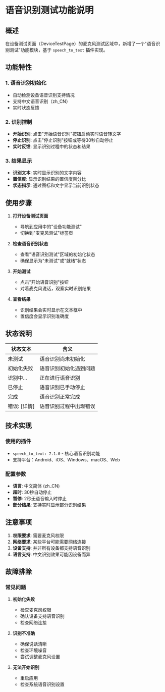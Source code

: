 # 语音识别测试功能说明

## 概述
在设备测试页面（DeviceTestPage）的麦克风测试区域中，新增了一个"语音识别测试"功能模块，基于 `speech_to_text` 插件实现。

## 功能特性

### 1. 语音识别初始化
- 自动检测设备语音识别支持情况
- 支持中文语音识别（zh_CN）
- 实时状态反馈

### 2. 识别控制
- **开始识别**: 点击"开始语音识别"按钮启动实时语音转文字
- **停止识别**: 点击"停止识别"按钮或等待30秒自动停止
- **实时反馈**: 显示识别过程中的状态和结果

### 3. 结果显示
- **识别文本**: 实时显示识别的文字内容
- **置信度**: 显示识别结果的置信度百分比
- **状态指示**: 通过图标和文字显示当前识别状态

## 使用步骤

1. **打开设备测试页面**
   - 导航到应用中的"设备功能测试"
   - 切换到"麦克风测试"标签页

2. **检查语音识别状态**
   - 查看"语音识别测试"区域的初始化状态
   - 确保显示为"未测试"或"就绪"状态

3. **开始测试**
   - 点击"开始语音识别"按钮
   - 对着麦克风说话，观察实时识别结果

4. **查看结果**
   - 识别结果会实时显示在文本框中
   - 置信度会显示识别准确度

## 状态说明

| 状态文本 | 含义 |
|----------|------|
| 未测试 | 语音识别尚未初始化 |
| 初始化失败 | 语音识别初始化遇到问题 |
| 识别中... | 正在进行语音识别 |
| 已停止 | 语音识别已手动停止 |
| 完成 | 语音识别正常完成 |
| 错误: [详情] | 语音识别过程中出现错误 |

## 技术实现

### 使用的插件
- `speech_to_text: 7.1.0` - 核心语音识别功能
- 支持平台：Android、iOS、Windows、macOS、Web

### 配置参数
- **语言**: 中文简体 (zh_CN)
- **超时**: 30秒自动停止
- **暂停**: 2秒无语音输入时停止
- **部分结果**: 支持实时显示部分识别结果

## 注意事项

1. **权限要求**: 需要麦克风权限
2. **网络要求**: 某些平台可能需要网络连接
3. **设备支持**: 并非所有设备都支持语音识别
4. **语言支持**: 中文识别效果可能因设备而异

## 故障排除

### 常见问题
1. **初始化失败**
   - 检查麦克风权限
   - 确认设备支持语音识别
   - 检查网络连接

2. **识别不准确**
   - 确保说话清晰
   - 检查环境噪音
   - 尝试调整麦克风设置

3. **无法开始识别**
   - 重启应用
   - 检查系统语音识别设置